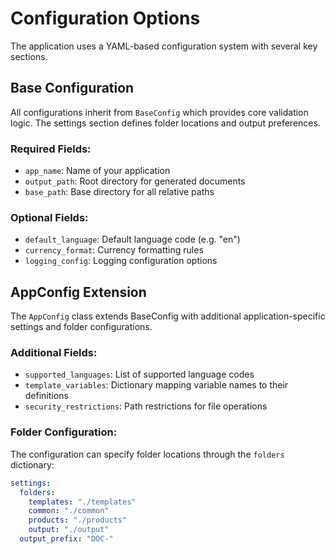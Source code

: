 # Configuration Options

The application uses a YAML-based configuration system with several key sections.

## Base Configuration

All configurations inherit from `BaseConfig` which provides core validation logic. The settings section defines folder locations and output preferences.

### Required Fields:
- `app_name`: Name of your application
- `output_path`: Root directory for generated documents
- `base_path`: Base directory for all relative paths

### Optional Fields:
- `default_language`: Default language code (e.g. "en")
- `currency_format`: Currency formatting rules
- `logging_config`: Logging configuration options

## AppConfig Extension

The `AppConfig` class extends BaseConfig with additional application-specific settings and folder configurations.

### Additional Fields:
- `supported_languages`: List of supported language codes
- `template_variables`: Dictionary mapping variable names to their definitions
- `security_restrictions`: Path restrictions for file operations

### Folder Configuration:
The configuration can specify folder locations through the `folders` dictionary:

```yaml
settings:
  folders:
    templates: "./templates"
    common: "./common"
    products: "./products"
    output: "./output"
  output_prefix: "DOC-"
```
